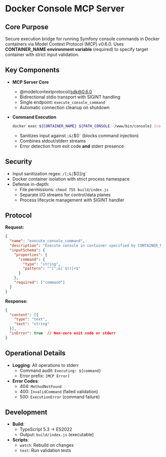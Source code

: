 # Docker Console MCP Server

## Core Purpose
Secure execution bridge for running Symfony console commands in Docker containers via Model Context Protocol (MCP) v0.6.0. Uses **CONTAINER_NAME environment variable** (required) to specify target container with strict input validation.

## Key Components
- **MCP Server Core**
  - @modelcontextprotocol/sdk@0.6.0
  - Bidirectional stdio transport with SIGINT handling
  - Single endpoint: `execute_console_command`
  - Automatic connection cleanup on shutdown

- **Command Execution**
  ```bash
  docker exec ${CONTAINER_NAME} ${PATH_CONSOLE:-/www/bin/console} [command]
  ```
  - Sanitizes input against `;&|`$()` (blocks command injection)
  - Combines stdout/stderr streams
  - Error detection from exit code **and** stderr presence

## Security
- Input sanitization regex: `/[;&|`$()]/g`
- Docker container isolation with strict process namespace
- Defense in-depth:
  - File permissions: `chmod 755 build/index.js`
  - Separate I/O streams for control/data planes
  - Process lifecycle management with SIGINT handler

## Protocol
**Request:**
```json
{
  "name": "execute_console_command",
  "description": "Execute console in container specified by CONTAINER_NAME",
  "inputSchema": {
    "properties": {
      "command": {
        "type": "string",
        "pattern": "^[^;&|`$()]+$"
      }
    },
    "required": ["command"]
  }
}
```

**Response:**
```json
{
  "content": [{
    "type": "text",
    "text": "string"
  }],
  "isError": true  // Non-zero exit code or stderr
}
```

## Operational Details
- **Logging**: All operations to stderr
  - Command audit: `Executing: ${command}`
  - Error prefix: `[MCP Error]`
- **Error Codes**:
  - 404: `MethodNotFound`
  - 400: `InvalidCommand` (failed validation)
  - 500: `ExecutionError` (command failure)

## Development
- **Build**:
  - TypeScript 5.3 → ES2022
  - Output: `build/index.js` (executable)
- **Scripts**:
  - `watch`: Rebuild on changes
  - `test`: Run validation tests
